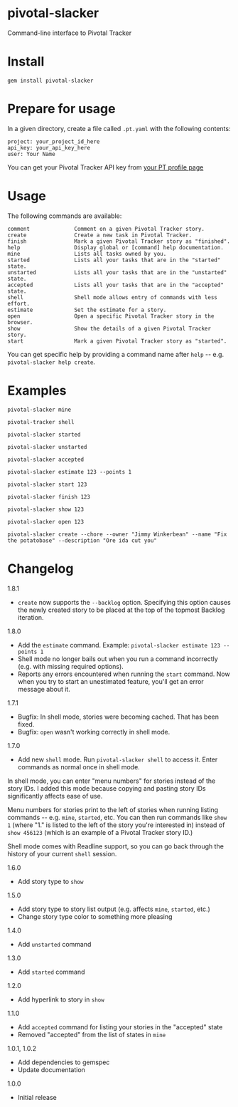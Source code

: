 pivotal-slacker
===============

Command-line interface to Pivotal Tracker

Install
=======

`gem install pivotal-slacker`

Prepare for usage
=================

In a given directory, create a file called `.pt.yaml` with the following contents:

```
project: your_project_id_here
api_key: your_api_key_here
user: Your Name
```

You can get your Pivotal Tracker API key from [your PT profile page](https://www.pivotaltracker.com/profile)

Usage
=====

The following commands are available:

```
comment              Comment on a given Pivotal Tracker story.              
create               Create a new task in Pivotal Tracker.          
finish               Mark a given Pivotal Tracker story as "finished".              
help                 Display global or [command] help documentation.                
mine                 Lists all tasks owned by you.
started              Lists all your tasks that are in the "started" state.
unstarted            Lists all your tasks that are in the "unstarted" state.
accepted             Lists all your tasks that are in the "accepted" state.
shell                Shell mode allows entry of commands with less effort.
estimate             Set the estimate for a story.
open                 Open a specific Pivotal Tracker story in the browser.          
show                 Show the details of a given Pivotal Tracker story.             
start                Mark a given Pivotal Tracker story as "started".
```

You can get specific help by providing a command name after `help` -- e.g. `pivotal-slacker help create`.

Examples
========

`pivotal-slacker mine`

`pivotal-tracker shell`

`pivotal-slacker started`

`pivotal-slacker unstarted`

`pivotal-slacker accepted`

`pivotal-slacker estimate 123 --points 1`

`pivotal-slacker start 123`

`pivotal-slacker finish 123`

`pivotal-slacker show 123`

`pivotal-slacker open 123`

`pivotal-slacker create --chore --owner "Jimmy Winkerbean" --name "Fix the potatobase" --description "Ore ida cut you"`

Changelog
=========

1.8.1
- `create` now supports the `--backlog` option. Specifying this option causes the newly created story to be placed at the top of the topmost Backlog iteration.

1.8.0
- Add the `estimate` command. Example: `pivotal-slacker estimate 123 --points 1`
- Shell mode no longer bails out when you run a command incorrectly (e.g. with missing required options).
- Reports any errors encountered when running the `start` command. Now when you try to start an unestimated feature, you'll get an error message about it.

1.7.1
- Bugfix: In shell mode, stories were becoming cached. That has been fixed.
- Bugfix: `open` wasn't working correctly in shell mode.

1.7.0
- Add new `shell` mode. Run `pivotal-slacker shell` to access it. Enter commands as normal once in shell mode.

In shell mode, you can enter "menu numbers" for stories instead of the story IDs. I added this mode because copying and pasting story IDs significantly affects ease of use.

Menu numbers for stories print to the left of stories when running listing commands -- e.g. `mine`, `started`, etc. You can then run commands like `show 1` (where "1." is listed to the left of the story you're interested in) instead of `show 456123` (which is an example of a Pivotal Tracker story ID.)

Shell mode comes with Readline support, so you can go back through the history of your current `shell` session.

1.6.0
- Add story type to `show`

1.5.0
- Add story type to story list output (e.g. affects `mine`, `started`, etc.)
- Change story type color to something more pleasing

1.4.0
- Add `unstarted` command

1.3.0
- Add `started` command

1.2.0
- Add hyperlink to story in `show`

1.1.0
- Add `accepted` command for listing your stories in the "accepted" state
- Removed "accepted" from the list of states in `mine`

1.0.1, 1.0.2
- Add dependencies to gemspec
- Update documentation

1.0.0
- Initial release
